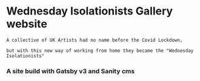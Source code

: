 # Wednesday Isolationists Gallery website

`A collective of UK Artists had no name before the Covid Lockdown,`

`but with this new way of working from home they became the "Wednesday Isolationists"`

### A site build with Gatsby v3 and Sanity cms
